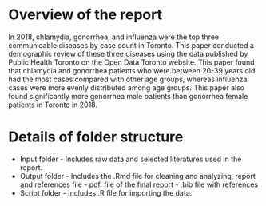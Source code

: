 # Overview of the report

In 2018, chlamydia, gonorrhea, and influenza were the top three communicable diseases by case count in Toronto. This paper conducted a demographic review of these three diseases using the data published by Public Health Toronto on the Open Data Toronto website. This paper found that chlamydia and gonorrhea patients who were between 20-39 years old had the most cases compared with other age groups, whereas influenza cases were more evenly distributed among age groups. This paper also found significantly more gonorrhea male patients than gonorrhea female patients in Toronto in 2018.

# Details of folder structure
* Input folder - Includes raw data and selected literatures used in the report.  
* Output folder - Includes the .Rmd file for cleaning and analyzing, report and references file 
              - pdf. file of the final report
               - .bib file with references 
* Script folder - Includes .R file for importing the data.
